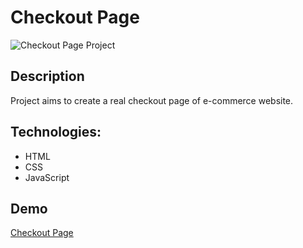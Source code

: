 # Checkout Page

![Checkout Page Project](./img/chrome-capture-2024-3-18.gif)

## Description

Project aims to create a real checkout page of e-commerce website.

## Technologies:
- HTML
- CSS
- JavaScript

## Demo

[Checkout Page](https://meryemsenturk.github.io/Checkout-Project/)